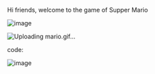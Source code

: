 Hi friends, welcome to the game of Supper Mario

![image](https://user-images.githubusercontent.com/100313500/172065822-e764600e-6e72-4469-904c-00717c39ad73.png)


![Uploading mario.gif…]()




code:

![image](https://user-images.githubusercontent.com/100313500/172065892-8d3c27d1-007d-4e2b-88bb-934af4a2b425.png)
